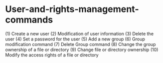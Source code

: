 # User-and-rights-management-commands

(1) Create a new user
(2) Modification of user information
(3) Delete the user
(4) Set a password for the user
(5) Add a new group
(6) Group modification command
(7) Delete Group command
(8) Change the group ownership of a file or directory
(9) Change file or directory ownership
(10) Modify the access rights of a file or directory

